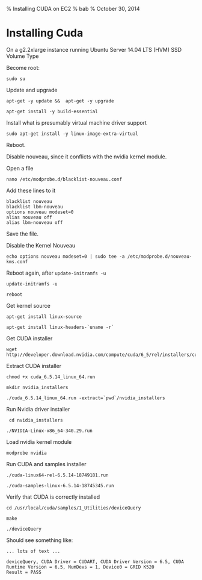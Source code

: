 % Installing CUDA on EC2 
% bab
% October 30, 2014

# Installing Cuda

On a g2.2xlarge instance running Ubuntu Server 14.04 LTS (HVM) SSD Volume Type

Become root:
```
sudo su
```

Update and upgrade
```
apt-get -y update &&  apt-get -y upgrade
```
```
apt-get install -y build-essential
```

Install what is presumably virtual machine driver support
```
sudo apt-get install -y linux-image-extra-virtual
```

Reboot.

Disable nouveau, since it conflicts with the nvidia kernel module.

Open a file
```
nano /etc/modprobe.d/blacklist-nouveau.conf
```

Add these lines to it
```
blacklist nouveau
blacklist lbm-nouveau
options nouveau modeset=0
alias nouveau off
alias lbm-nouveau off
```

Save the file.

Disable the Kernel Nouveau
```
echo options nouveau modeset=0 | sudo tee -a /etc/modprobe.d/nouveau-kms.conf
```

Reboot again, after `update-initramfs -u`
```
update-initramfs -u

reboot
```

Get kernel source
```
apt-get install linux-source

apt-get install linux-headers-`uname -r`
```

Get CUDA installer
```
wget http://developer.download.nvidia.com/compute/cuda/6_5/rel/installers/cuda_6.5.14_linux_64.run
```

Extract CUDA installer
```
chmod +x cuda_6.5.14_linux_64.run

mkdir nvidia_installers

./cuda_6.5.14_linux_64.run -extract=`pwd`/nvidia_installers
```

 Run Nvidia driver installer
```
 cd nvidia_installers

./NVIDIA-Linux-x86_64-340.29.run
```

Load nvidia kernel module
```
modprobe nvidia
```

Run CUDA and samples installer
```
./cuda-linux64-rel-6.5.14-18749181.run

./cuda-samples-linux-6.5.14-18745345.run
```

Verify that CUDA is correctly installed
```
cd /usr/local/cuda/samples/1_Utilities/deviceQuery

make

./deviceQuery
```

Should see something like:
```
... lots of text ...

deviceQuery, CUDA Driver = CUDART, CUDA Driver Version = 6.5, CUDA Runtime Version = 6.5, NumDevs = 1, Device0 = GRID K520
Result = PASS
```
